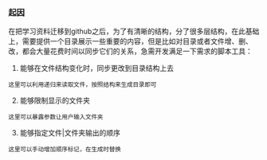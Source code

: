 ### 起因
在把学习资料迁移到github之后，为了有清晰的结构，分了很多层结构，在此基础上，需要提供一个目录展示一些重要的内容，但是比如对目录或者文件增、删、改，都会大量花费时间以同步它们的关系，急需开发满足一下需求的脚本工具：
1. 能够在文件结构变化时，同步更改到目录结构上去
```
这里可以利用递归来读取文件，按照结构来生成目录即可
```
2. 能够限制显示的文件夹
```
这里可以暴露参数让用户输入文件夹
```
3. 能够指定文件|文件夹输出的顺序
```
这里可以手动增加顺序标记，在生成时替换
```
